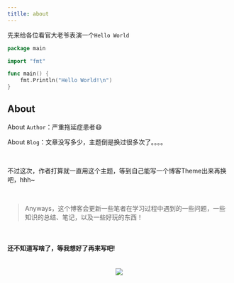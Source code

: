 ```yaml
---
titlle: about
---
```


先来给各位看官大老爷表演一个`Hello World`

```go
package main

import "fmt"

func main() {
    fmt.Println("Hello World!\n")
}
```



## About

About `Author`：严重拖延症患者😷

About `Blog`：文章没写多少，主题倒是换过很多次了。。。。

<br>

不过这次，作者打算就一直用这个主题，等到自己能写一个博客Theme出来再换吧，hhh~

<br>

> Anyways，这个博客会更新一些笔者在学习过程中遇到的一些问题，一些知识的总结、笔记，以及一些好玩的东西！

<br>

#### 还不知道写啥了，等我想好了再来写吧!

<br>

<div align=center>
<img src="https://gimg2.baidu.com/image_search/src=http%3A%2F%2Fc-ssl.duitang.com%2Fuploads%2Fitem%2F202003%2F13%2F20200313235000_kbfci.thumb.1000_0.jpg&refer=http%3A%2F%2Fc-ssl.duitang.com&app=2002&size=f9999,10000&q=a80&n=0&g=0n&fmt=jpeg?sec=1645446174&t=8717face532f5f1e84bf7222900b9a43" width="XXX" height="XXX" />
</div>
